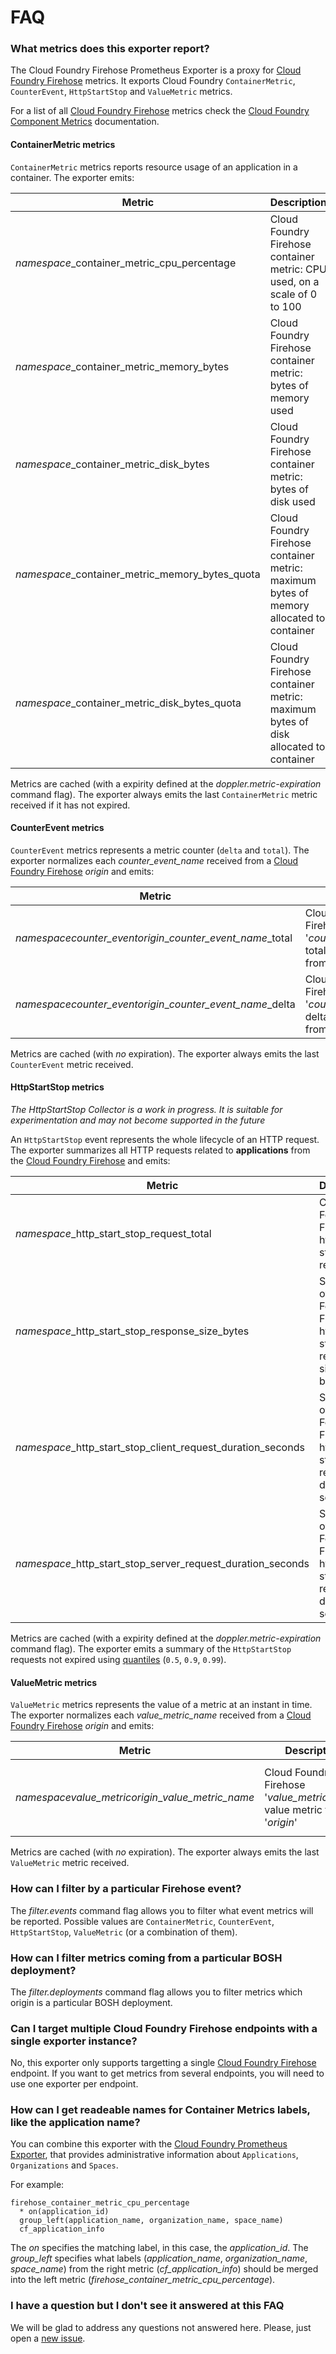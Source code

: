 # FAQ

### What metrics does this exporter report?

The Cloud Foundry Firehose Prometheus Exporter is a proxy for [Cloud Foundry Firehose][firehose] metrics. It exports Cloud Foundry `ContainerMetric`, `CounterEvent`, `HttpStartStop` and `ValueMetric` metrics.

For a list of all [Cloud Foundry Firehose][firehose] metrics check the [Cloud Foundry Component Metrics][cfmetrics] documentation.

#### ContainerMetric metrics

`ContainerMetric` metrics reports resource usage of an application in a container. The exporter emits:

| Metric | Description | Labels |
| ------ | ----------- | ------ |
| *namespace*_container_metric_cpu_percentage | Cloud Foundry Firehose container metric: CPU used, on a scale of 0 to 100 | `origin`, `bosh_deployment`, `bosh_job_name`, `bosh_job_id`, `bosh_job_ip`, `application_id`, `instance_index`|
| *namespace*_container_metric_memory_bytes | Cloud Foundry Firehose container metric: bytes of memory used | `origin`, `bosh_deployment`, `bosh_job_name`, `bosh_job_id`, `bosh_job_ip`, `application_id`, `instance_index`|
| *namespace*_container_metric_disk_bytes | Cloud Foundry Firehose container metric: bytes of disk used | `origin`, `bosh_deployment`, `bosh_job_name`, `bosh_job_id`, `bosh_job_ip`, `application_id`, `instance_index`|
| *namespace*_container_metric_memory_bytes_quota | Cloud Foundry Firehose container metric: maximum bytes of memory allocated to container | `origin`, `bosh_deployment`, `bosh_job_name`, `bosh_job_id`, `bosh_job_ip`, `application_id`, `instance_index`|
| *namespace*_container_metric_disk_bytes_quota | Cloud Foundry Firehose container metric: maximum bytes of disk allocated to container | `origin`, `bosh_deployment`, `bosh_job_name`, `bosh_job_id`, `bosh_job_ip`, `application_id`, `instance_index`|

Metrics are cached (with a expirity defined at the *doppler.metric-expiration* command flag). The exporter always emits the last `ContainerMetric` metric received if it has not expired.

#### CounterEvent metrics

`CounterEvent` metrics represents a metric counter (`delta` and `total`). The exporter normalizes each *counter_event_name* received from a [Cloud Foundry Firehose][firehose] *origin* and emits:

| Metric | Description | Labels |
| ------ | ----------- | ------ |
| *namespace*_counter_event_*origin*_*counter_event_name*_total | Cloud Foundry Firehose '*counter_event_name*' total counter event from '*origin*' | `origin`, `bosh_deployment`, `bosh_job_name`, `bosh_job_id`, `bosh_job_ip` |
| *namespace*_counter_event_*origin*_*counter_event_name*_delta | Cloud Foundry Firehose '*counter_event_name*' delta counter event from '*origin*' | `origin`, `bosh_deployment`, `bosh_job_name`, `bosh_job_id`, `bosh_job_ip` |

Metrics are cached (with *no* expiration). The exporter always emits the last `CounterEvent` metric received.

#### HttpStartStop metrics

*The HttpStartStop Collector is a work in progress. It is suitable for experimentation and may not become supported in the future*

An `HttpStartStop` event represents the whole lifecycle of an HTTP request. The exporter summarizes all HTTP requests related to **applications** from the [Cloud Foundry Firehose][firehose] and emits:

| Metric | Description | Labels |
| ------ | ----------- | ------ |
| *namespace*_http_start_stop_request_total | Cloud Foundry Firehose http start stop total requests | `application_id`, `instance_id`, `uri`, `method`, `status_code` |
| *namespace*_http_start_stop_response_size_bytes | Summary of Cloud Foundry Firehose http start stop request size in bytes | `application_id`, `instance_id`, `uri`, `method` |
| *namespace*_http_start_stop_client_request_duration_seconds | Summary of Cloud Foundry Firehose http start stop client request duration in seconds | `application_id`, `instance_id`, `uri`, `method` |
| *namespace*_http_start_stop_server_request_duration_seconds | Summary of Cloud Foundry Firehose http start stop server request duration in seconds | `application_id`, `instance_id`, `uri`, `method` |

Metrics are cached (with a expirity defined at the *doppler.metric-expiration* command flag). The exporter emits a summary of the `HttpStartStop` requests not expired using [quantiles][quantile] (`0.5`, `0.9`, `0.99`).

#### ValueMetric metrics

`ValueMetric` metrics represents the value of a metric at an instant in time. The exporter normalizes each *value_metric_name* received from a [Cloud Foundry Firehose][firehose] *origin* and emits:

| Metric | Description | Labels |
| ------ | ----------- | ------ |
| *namespace*_value_metric_*origin*_*value_metric_name* | Cloud Foundry Firehose '*value_metric_name*' value metric from '*origin*' | `origin`, `bosh_deployment`, `bosh_job_name`, `bosh_job_id`, `bosh_job_ip`, `unit` |

Metrics are cached (with *no* expiration). The exporter always emits the last `ValueMetric` metric received.

### How can I filter by a particular Firehose event?

The *filter.events* command flag allows you to filter what event metrics will be reported. Possible values are `ContainerMetric`, `CounterEvent`, `HttpStartStop`, `ValueMetric` (or a combination of them).

### How can I filter metrics coming from a particular BOSH deployment?

The *filter.deployments* command flag allows you to filter metrics which origin is a particular BOSH deployment.

### Can I target multiple Cloud Foundry Firehose endpoints with a single exporter instance?

No, this exporter only supports targetting a single [Cloud Foundry Firehose][firehose] endpoint. If you want to get metrics from several endpoints, you will need to use one exporter per endpoint.

### How can I get readeable names for Container Metrics labels, like the application name?

You can combine this exporter with the [Cloud Foundry Prometheus Exporter][cf_exporter], that provides administrative information about `Applications`, `Organizations` and `Spaces`.

For example:

```
firehose_container_metric_cpu_percentage
  * on(application_id)
  group_left(application_name, organization_name, space_name)
  cf_application_info
```

The *on* specifies the matching label, in this case, the *application_id*. The *group_left* specifies what labels (*application_name*, *organization_name*, *space_name*) from the right metric (*cf_application_info*) should be merged into the left metric (*firehose_container_metric_cpu_percentage*).

### I have a question but I don't see it answered at this FAQ

We will be glad to address any questions not answered here. Please, just open a [new issue][issues].

[cf_exporter]: https://github.com/cloudfoundry-community/cf_exporter
[cfmetrics]: https://docs.cloudfoundry.org/loggregator/all_metrics.html
[firehose]: https://docs.cloudfoundry.org/loggregator/architecture.html#firehose
[issues]: https://github.com/cloudfoundry-community/firehose_exporter/issues
[quantile]: https://en.wikipedia.org/wiki/Quantile
